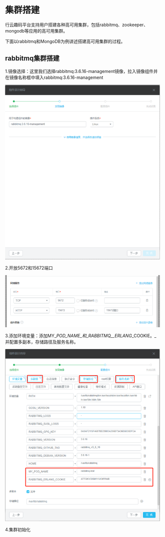 # 集群搭建

行云趣码平台支持用户搭建各种高可用集群，包括rabbitmq、zookeeper、mongodb等应用的高可用集群。

下面以rabbitmq和MongoDB为例讲述搭建高可用集群的过程。

## rabbitmq集群搭建

1.镜像选择：这里我们选择rabbitmq:3.6.16-management镜像，拉入镜像组件并在镜像名称框中填入rabbitmq:3.6.16-management

![](/assets/import122.png)

2.开放5672和15672端口

![](/assets/import123.png)

3.添加环境变量：添加MY\__POD\_NAME_和_RABBITMQ\_\_ERLANG_\_COOKIE。\_并配置多副本，存储路径及服务名称。

![](/assets/import124.png)

4.集群初始化

